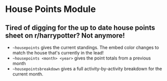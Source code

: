 # House Points Module

## Tired of digging for the up to date house points sheet on r/harrypotter? Not anymore!

- `~housepoints` gives the current standings. The embed color changes to match 
the house that's currently in the lead!
- `~housepoints <month> <year>` gives the point totals from a previous month 
- `~housepointsbreakdown` gives a full activity-by-activity breakdown
for the current month.